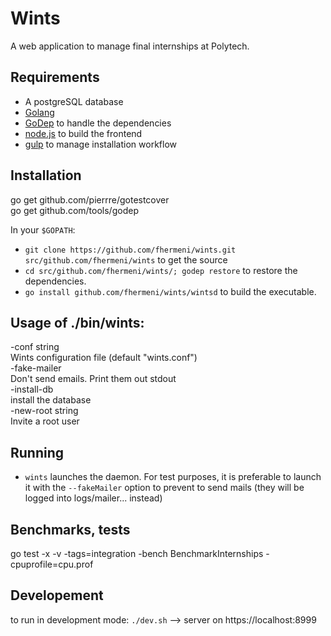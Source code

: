 # Wints

A web application to manage final internships at Polytech.

## Requirements

- A postgreSQL database
- [Golang](https://golang.org/)
- [GoDep](https://github.com/tools/godep) to handle the dependencies
- [node.js](https://nodejs.org) to build the frontend
- [gulp](http://gulpjs.com/) to manage installation workflow

## Installation

go get github.com/pierrre/gotestcover  
go get github.com/tools/godep  
	
In your `$GOPATH`:

- `git clone https://github.com/fhermeni/wints.git src/github.com/fhermeni/wints` to get the source
- `cd src/github.com/fhermeni/wints/; godep restore` to restore the dependencies.
- `go install github.com/fhermeni/wints/wintsd` to build the executable.

## Usage of ./bin/wints:  
  -conf string  
        Wints configuration file (default "wints.conf")  
  -fake-mailer  
        Don't send emails. Print them out stdout  
  -install-db  
        install the database  
  -new-root string  
        Invite a root user  

## Running
- `wints` launches the daemon. For test purposes, it is preferable to launch it with the `--fakeMailer` option to prevent to send mails (they will be logged into logs/mailer... instead)

## Benchmarks, tests

go test -x -v -tags=integration -bench BenchmarkInternships -cpuprofile=cpu.prof


## Developement

to run in development mode: `./dev.sh` --> server on https://localhost:8999
